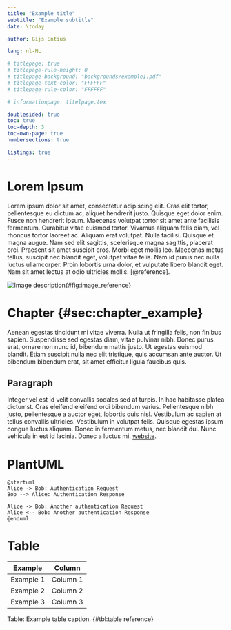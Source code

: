 ```yaml
---
title: "Example title"
subtitle: "Example subtitle" 
date: \today

author: Gijs Entius

lang: nl-NL

# titlepage: true
# titlepage-rule-height: 0
# titlepage-background: "backgrounds/example1.pdf"
# titlepage-text-color: "FFFFFF" 
# titlepage-rule-color: "FFFFFF"

# informationpage: titelpage.tex

doublesided: true
toc: true
toc-depth: 3
toc-own-page: true
numbersections: true

listings: true
---
```


# Lorem Ipsum

Lorem ipsum dolor sit amet, consectetur adipiscing elit. Cras elit tortor, pellentesque eu dictum ac, aliquet hendrerit justo. Quisque eget dolor enim. Fusce non hendrerit ipsum. Maecenas volutpat tortor sit amet ante facilisis fermentum. Curabitur vitae euismod tortor. Vivamus aliquam felis diam, vel rhoncus tortor laoreet ac. Aliquam erat volutpat. Nulla facilisi. Quisque et magna augue. Nam sed elit sagittis, scelerisque magna sagittis, placerat orci. Praesent sit amet suscipit eros. Morbi eget mollis leo. Maecenas metus tellus, suscipit nec blandit eget, volutpat vitae felis. Nam id purus nec nulla luctus ullamcorper. Proin lobortis urna dolor, et vulputate libero blandit eget. Nam sit amet lectus at odio ultricies mollis.  [@reference].

![Image description](image.jpg){#fig:image_reference}

# Chapter {#sec:chapter_example}

Aenean egestas tincidunt mi vitae viverra. Nulla ut fringilla felis, non finibus sapien. Suspendisse sed egestas diam, vitae pulvinar nibh. Donec purus erat, ornare non nunc id, bibendum mattis justo. Ut egestas euismod blandit. Etiam suscipit nulla nec elit tristique, quis accumsan ante auctor. Ut bibendum bibendum erat, sit amet efficitur ligula faucibus quis.

## Paragraph

Integer vel est id velit convallis sodales sed at turpis. In hac habitasse platea dictumst. Cras eleifend eleifend orci bibendum varius. Pellentesque nibh justo, pellentesque a auctor eget, lobortis quis nisl. Vestibulum ac sapien at tellus convallis ultricies. Vestibulum in volutpat felis. Quisque egestas ipsum congue luctus aliquam. Donec in fermentum metus, nec blandit dui. Nunc vehicula in est id lacinia. Donec a luctus mi. [website](https://www.example.com).

# PlantUML

```{.plantuml #fig:plantuml_fig caption="caption of plantuml fig" width=95%}
@startuml
Alice -> Bob: Authentication Request
Bob --> Alice: Authentication Response

Alice -> Bob: Another authentication Request
Alice <-- Bob: Another authentication Response
@enduml
```

# Table

| Example | Column |
|-----------|----------|
| Example 1 | Column 1 |
| Example 2 | Column 2 |
| Example 3 | Column 3 |

Table: Example table caption. {#tbl:table reference}
